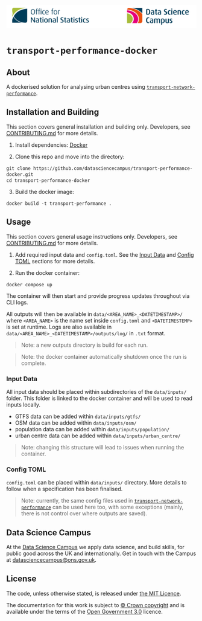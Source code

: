 <img src="https://github.com/datasciencecampus/awesome-campus/blob/master/ons_dsc_logo.png">

# `transport-performance-docker`

## About
A dockerised solution for analysing urban centres using [`transport-network-performance`].

## Installation and Building
This section covers general installation and building only. Developers, see [CONTRIBUTING.md] for more details.

1. Install dependencies: [Docker]

2. Clone this repo and move into the directory:
```
git clone https://github.com/datasciencecampus/transport-performance-docker.git
cd transport-performance-docker
```

3. Build the docker image:
```
docker build -t transport-performance .
```

## Usage

This section covers general usage instructions only. Developers, see [CONTRIBUTING.md] for more details.

1. Add required input data and `config.toml`. See the [Input Data](#input-data) and [Config TOML](#config-toml) sections for more details.

2. Run the docker container:
```
docker compose up
```

The container will then start and provide progress updates throughout via CLI logs.

All outputs will then be available in `data/<AREA_NAME>_<DATETIMESTAMP>/` where `<AREA_NAME>` is the name set inside `config.toml` and `<DATETIMESTEMP>` is set at runtime. Logs are also available in `data/<AREA_NAME>_<DATETIMESTAMP>/outputs/log/` in `.txt` format.

> Note: a new outputs directory is build for each run.

> Note: the docker container automatically shutdown once the run is complete.

### <a name="input-data"></a>Input Data

All input data should be placed within subdirectories of the `data/inputs/` folder. This folder is linked to the docker container and will be used to read inputs locally.

- GTFS data can be added within `data/inputs/gtfs/`
- OSM data can be added within `data/inputs/osm/`
- population data can be added within `data/inputs/population/`
- urban centre data can be added within `data/inputs/urban_centre/`

> Note: changing this structure will lead to issues when running the container.

### <a name="config-toml"></a>Config TOML

`config.toml` can be placed within `data/inputs/` directory. More details to follow when a specification has been finalised.

> Note: currently, the same config files used in [`transport-network-performance`] can be used here too, with some exceptions (mainly, there is not control over where outputs are saved).

## Data Science Campus
At the [Data Science Campus](https://datasciencecampus.ons.gov.uk/about-us/) we apply data science, and build skills, for public good across the UK and internationally. Get in touch with the Campus at [datasciencecampus@ons.gov.uk](datasciencecampus@ons.gov.uk).

## License

<!-- Unless stated otherwise, the codebase is released under [the MIT Licence][mit]. -->

The code, unless otherwise stated, is released under [the MIT Licence][mit].

The documentation for this work is subject to [© Crown copyright][copyright] and is available under the terms of the [Open Government 3.0][ogl] licence.

[mit]: LICENCE
[copyright]: http://www.nationalarchives.gov.uk/information-management/re-using-public-sector-information/uk-government-licensing-framework/crown-copyright/
[ogl]: http://www.nationalarchives.gov.uk/doc/open-government-licence/version/3/
[CONTRIBUTING.md]: CONTRIBUTING.md
[`transport-network-performance`]: https://github.com/datasciencecampus/transport-network-performance
[Docker]: https://www.docker.com/
